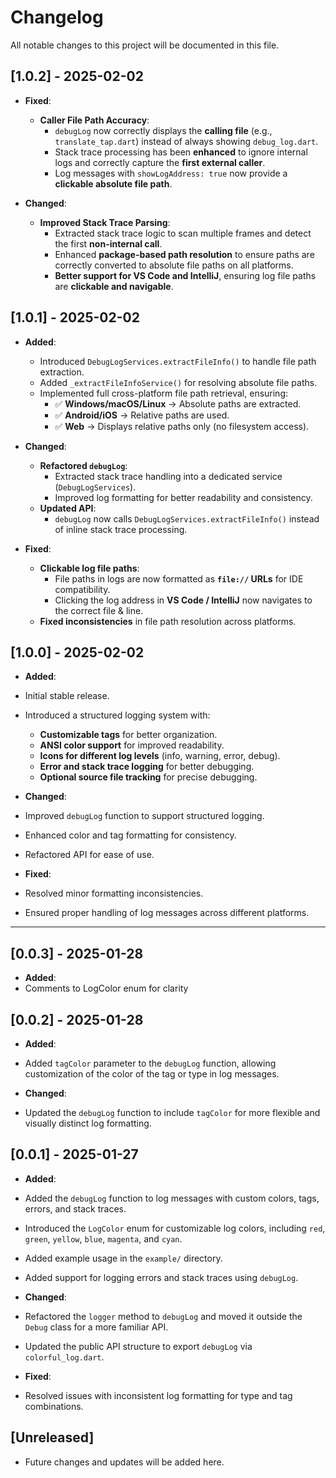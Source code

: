 # Changelog

All notable changes to this project will be documented in this file.

## [1.0.2] - 2025-02-02

- **Fixed**:
  - **Caller File Path Accuracy**:
    - `debugLog` now correctly displays the **calling file** (e.g., `translate_tap.dart`) instead of always showing `debug_log.dart`.
    - Stack trace processing has been **enhanced** to ignore internal logs and correctly capture the **first external caller**.
    - Log messages with `showLogAddress: true` now provide a **clickable absolute file path**.

- **Changed**:
  - **Improved Stack Trace Parsing**:
    - Extracted stack trace logic to scan multiple frames and detect the first **non-internal call**.
    - Enhanced **package-based path resolution** to ensure paths are correctly converted to absolute file paths on all platforms.
    - **Better support for VS Code and IntelliJ**, ensuring log file paths are **clickable and navigable**.

## [1.0.1] - 2025-02-02

- **Added**:
  - Introduced `DebugLogServices.extractFileInfo()` to handle file path extraction.
  - Added `_extractFileInfoService()` for resolving absolute file paths.
  - Implemented full cross-platform file path retrieval, ensuring:
    - ✅ **Windows/macOS/Linux** → Absolute paths are extracted.
    - ✅ **Android/iOS** → Relative paths are used.
    - ✅ **Web** → Displays relative paths only (no filesystem access).
  
- **Changed**:
  - **Refactored `debugLog`**:
    - Extracted stack trace handling into a dedicated service (`DebugLogServices`).
    - Improved log formatting for better readability and consistency.
  - **Updated API**:
    - `debugLog` now calls `DebugLogServices.extractFileInfo()` instead of inline stack trace processing.

- **Fixed**:
  - **Clickable log file paths**:
    - File paths in logs are now formatted as **`file://` URLs** for IDE compatibility.
    - Clicking the log address in **VS Code / IntelliJ** now navigates to the correct file & line.
  - **Fixed inconsistencies** in file path resolution across platforms.

## [1.0.0] - 2025-02-02

- **Added**:
- Initial stable release.
- Introduced a structured logging system with:
  - **Customizable tags** for better organization.
  - **ANSI color support** for improved readability.
  - **Icons for different log levels** (info, warning, error, debug).
  - **Error and stack trace logging** for better debugging.
  - **Optional source file tracking** for precise debugging.

- **Changed**:
- Improved `debugLog` function to support structured logging.
- Enhanced color and tag formatting for consistency.
- Refactored API for ease of use.

- **Fixed**:
- Resolved minor formatting inconsistencies.
- Ensured proper handling of log messages across different platforms.

---  

## [0.0.3] - 2025-01-28

- **Added**:
- Comments to LogColor enum for clarity

## [0.0.2] - 2025-01-28

- **Added**:
- Added `tagColor` parameter to the `debugLog` function, allowing customization of the color of the tag or type in log messages.

- **Changed**:

- Updated the `debugLog` function to include `tagColor` for more flexible and visually distinct log formatting.

## [0.0.1] - 2025-01-27

- **Added**:
- Added the `debugLog` function to log messages with custom colors, tags, errors, and stack traces.
- Introduced the `LogColor` enum for customizable log colors, including `red`, `green`, `yellow`, `blue`, `magenta`, and `cyan`.
- Added example usage in the `example/` directory.
- Added support for logging errors and stack traces using `debugLog`.

- **Changed**:
- Refactored the `logger` method to `debugLog` and moved it outside the `Debug` class for a more familiar API.
- Updated the public API structure to export `debugLog` via `colorful_log.dart`.

- **Fixed**:
- Resolved issues with inconsistent log formatting for type and tag combinations.

## [Unreleased]

- Future changes and updates will be added here.
